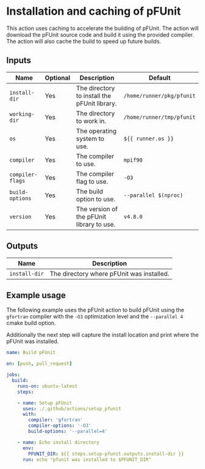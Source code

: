 # Installation and caching of pFUnit

This action uses caching to accelerate the building of pFUnit. The action will
download the pFUnit source code and build it using the provided compiler. The
action will also cache the build to speed up future builds.

## Inputs

| Name             | Optional | Description                                  | Default                   |
| ---------------- | -------- | -------------------------------------------- | ------------------------- |
| `install-dir`    | Yes      | The directory to install the pFUnit library. | `/home/runner/pkg/pfunit` |
| `working-dir`    | Yes      | The directory to work in.                    | `/home/runner/tmp/pfunit` |
| `os`             | Yes      | The operating system to use.                 | `${{ runner.os }}`        |
| `compiler`       | Yes      | The compiler to use.                         | `mpif90`                  |
| `compiler-flags` | Yes      | The compiler flag to use.                    | `-O3`                     |
| `build-options`  | Yes      | The build option to use.                     | `--parallel $(nproc)`     |
| `version`        | Yes      | The version of the pFUnit library to use.    | `v4.8.0`                  |

## Outputs

| Name          | Description                               |
| ------------- | ----------------------------------------- |
| `install-dir` | The directory where pFUnit was installed. |

## Example usage

The following example uses the pFUnit action to build pFUnit using the `gfortran`
compiler with the `-O3` optimization level and the `--parallel 4` cmake build
option.

Additionally the next step will capture the install location and print where the
pFUnit was installed.

```yaml
name: Build pFUnit

on: [push, pull_request]

jobs:
  build:
    runs-on: ubuntu-latest
    steps:

    - name: Setup pFUnit
      uses: ./.github/actions/setup_pfunit
      with:
        compiler: 'gfortran'
        compiler-options: '-O3'
        build-options: '--parallel=4'

    - name: Echo install directory
      env: 
        PFUNIT_DIR: ${{ steps.setup-pfunit.outputs.install-dir }}
      run: echo "pfunit was installed to $PFUNIT_DIR"
```
